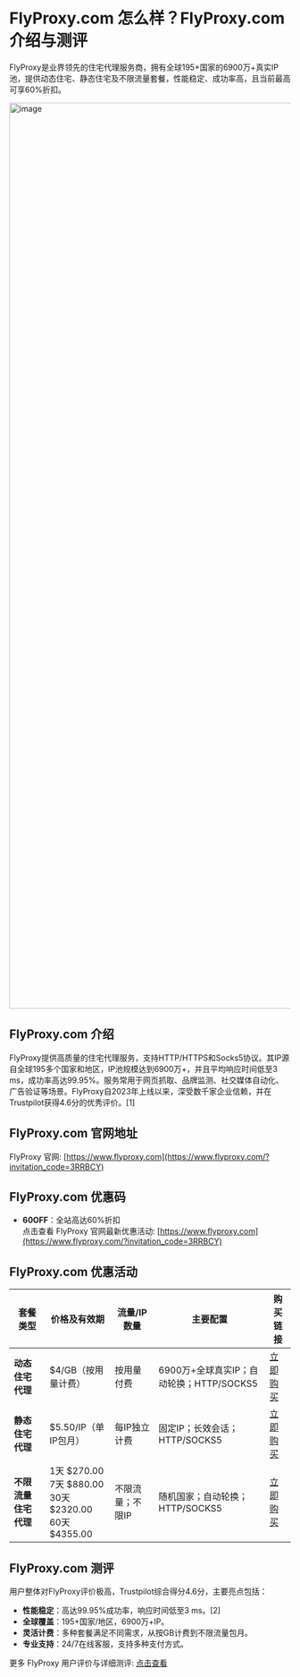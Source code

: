 # FlyProxy.com 怎么样？FlyProxy.com 介绍与测评

FlyProxy是业界领先的住宅代理服务商，拥有全球195+国家的6900万+真实IP池，提供动态住宅、静态住宅及不限流量套餐，性能稳定、成功率高，且当前最高可享60%折扣。

<img width="2915" height="1620" alt="image" src="https://github.com/user-attachments/assets/111f0c1d-8713-4ea9-992e-bdf43b0fe3da" />

## FlyProxy.com 介绍
FlyProxy提供高质量的住宅代理服务，支持HTTP/HTTPS和Socks5协议。其IP源自全球195多个国家和地区，IP池规模达到6900万+，并且平均响应时间低至3 ms，成功率高达99.95%。服务常用于网页抓取、品牌监测、社交媒体自动化、广告验证等场景。FlyProxy自2023年上线以来，深受数千家企业信赖，并在Trustpilot获得4.6分的优秀评价。[1]

## FlyProxy.com 官网地址
FlyProxy 官网: [https://www.flyproxy.com](https://www.flyproxy.com/?invitation_code=3RRBCY)

## FlyProxy.com 优惠码
- **60OFF**：全站高达60%折扣  
  点击查看 FlyProxy 官网最新优惠活动: [https://www.flyproxy.com](https://www.flyproxy.com/?invitation_code=3RRBCY)

## FlyProxy.com 优惠活动

| 套餐类型           | 价格及有效期             | 流量/IP 数量           | 主要配置                             | 购买链接                                                                    |
|--------------------|--------------------------|------------------------|--------------------------------------|----------------------------------------------------------------------------|
| **动态住宅代理**   | $4/GB（按用量计费）      | 按用量付费             | 6900万+全球真实IP；自动轮换；HTTP/SOCKS5 | [立即购买](https://www.flyproxy.com/?invitation_code=3RRBCY)         |
| **静态住宅代理**   | $5.50/IP（单IP包月）     | 每IP独立计费           | 固定IP；长效会话；HTTP/SOCKS5           | [立即购买](https://www.flyproxy.com/?invitation_code=3RRBCY)  |
| **不限流量住宅代理** | 1天 \$270.00<br>7天 \$880.00<br>30天 \$2320.00<br>60天 \$4355.00 | 不限流量；不限IP        | 随机国家；自动轮换；HTTP/SOCKS5         | [立即购买](https://www.flyproxy.com/?invitation_code=3RRBCY) |

## FlyProxy.com 测评
用户整体对FlyProxy评价极高，Trustpilot综合得分4.6分，主要亮点包括：  
- **性能稳定**：高达99.95%成功率，响应时间低至3 ms。[2]
- **全球覆盖**：195+国家/地区，6900万+IP。  
- **灵活计费**：多种套餐满足不同需求，从按GB计费到不限流量包月。  
- **专业支持**：24/7在线客服，支持多种支付方式。  

更多 FlyProxy 用户评价与详细测评: [点击查看](https://www.flyproxy.com/?invitation_code=3RRBCY)

